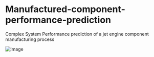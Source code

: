 # Manufactured-component-performance-prediction
Complex System Performance prediction of a jet engine component manufacturing process

![image](https://user-images.githubusercontent.com/50777880/125146605-a6cc9700-e0f4-11eb-8965-accdd8781d05.png)

